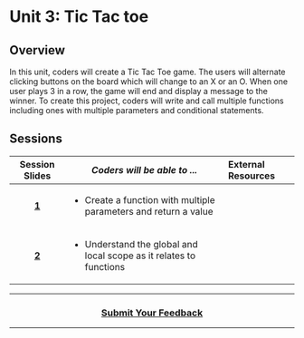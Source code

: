 # Unit 3: Tic Tac toe

## Overview
In this unit, coders will create a Tic Tac Toe game. The users will alternate clicking buttons on the board which will change to an X or an O. When one user plays 3 in a row, the game will end and display a message to the winner. To create this project, coders will write and call multiple functions including ones with multiple parameters and conditional statements.


## Sessions 
|Session Slides|*Coders will be able to ...*|External Resources|
|:-------:|-------|:-------|
|[**1**](https://docs.google.com/presentation/d/1kp3K5fQiCCbZxqfNYTOYBTg2QBoFa1rvT8HsJT3Hzk8/edit#slide=id.g1e220fa94a_0_30)| <ul><li>Create a function with multiple parameters and return a value</li>| |
|[**2**](https://docs.google.com/presentation/d/16WqdV9hNZlncCtnk_ASLCV0lGgpPWGpzqqqPaI2mRcc/edit#slide=id.g58becd5177_0_0)|<ul><li>Understand the global and local scope as it relates to functions</li></ul>|| 

----
<h3 align="center"><a href="https://docs.google.com/forms/d/e/1FAIpQLSfiZv1Y0U4Fr5k2iFVWRIVg2x7Su-r1hLoH0qb5RCMlNsxUjQ/viewform">Submit Your Feedback</a></h3>

----
